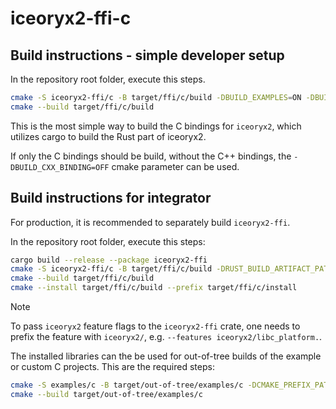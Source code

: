 <!-- markdownlint-disable-next-line MD044 -->
# iceoryx2-ffi-c

## Build instructions - simple developer setup

In the repository root folder, execute this steps.

```bash
cmake -S iceoryx2-ffi/c -B target/ffi/c/build -DBUILD_EXAMPLES=ON -DBUILD_TESTING=ON
cmake --build target/ffi/c/build
```

This is the most simple way to build the C bindings for `iceoryx2`, which
utilizes cargo to build the Rust part of iceoryx2.

If only the C bindings should be build, without the C++ bindings, the
`-DBUILD_CXX_BINDING=OFF` cmake parameter can be used.

## Build instructions for integrator

For production, it is recommended to separately build `iceoryx2-ffi`.

In the repository root folder, execute this steps:

```bash
cargo build --release --package iceoryx2-ffi
cmake -S iceoryx2-ffi/c -B target/ffi/c/build -DRUST_BUILD_ARTIFACT_PATH="$( pwd )/target/release"
cmake --build target/ffi/c/build
cmake --install target/ffi/c/build --prefix target/ffi/c/install
```

> [!NOTE]
> To pass `iceoryx2` feature flags to the `iceoryx2-ffi` crate, one needs to
> prefix the feature with `iceoryx2/`, e.g. `--features iceoryx2/libc_platform.`.

The installed libraries can the be used for out-of-tree builds of the example or
custom C projects. This are the required steps:

```bash
cmake -S examples/c -B target/out-of-tree/examples/c -DCMAKE_PREFIX_PATH="$( pwd )/target/ffi/c/install"
cmake --build target/out-of-tree/examples/c
```
